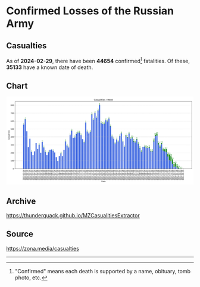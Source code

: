 
# Confirmed Losses of the Russian Army

## Casualties

As of **2024-02-29**, there have been **44654** confirmed[^1] fatalities.
Of these, **35133** have a known date of death.

## Chart

![7-Day Intervals Bar Chart](./docs/7days.svg)

## Archive

https://thunderquack.github.io/MZCasualitiesExtractor

## Source

https://zona.media/casualties

---

[^1]: "Confirmed" means each death is supported by a name, obituary, tomb photo, etc.
